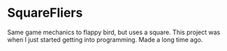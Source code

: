 # SquareFliers


Same game mechanics to flappy bird, but uses a square. This project was when I just started getting into programming. Made a long time ago. 

